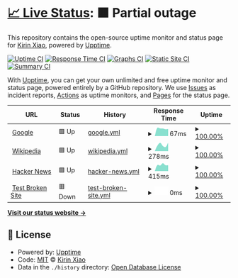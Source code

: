 # [📈 Live Status](https://xiaoas.github.io/upptime): <!--live status--> **🟧 Partial outage**

This repository contains the open-source uptime monitor and status page for [Kirin Xiao](https://xiaoas.github.io/upptime), powered by [Upptime](https://github.com/upptime/upptime).

[![Uptime CI](https://github.com/xiaoas/upptime/workflows/Uptime%20CI/badge.svg)](https://github.com/xiaoas/upptime/actions?query=workflow%3A%22Uptime+CI%22)
[![Response Time CI](https://github.com/xiaoas/upptime/workflows/Response%20Time%20CI/badge.svg)](https://github.com/xiaoas/upptime/actions?query=workflow%3A%22Response+Time+CI%22)
[![Graphs CI](https://github.com/xiaoas/upptime/workflows/Graphs%20CI/badge.svg)](https://github.com/xiaoas/upptime/actions?query=workflow%3A%22Graphs+CI%22)
[![Static Site CI](https://github.com/xiaoas/upptime/workflows/Static%20Site%20CI/badge.svg)](https://github.com/xiaoas/upptime/actions?query=workflow%3A%22Static+Site+CI%22)
[![Summary CI](https://github.com/xiaoas/upptime/workflows/Summary%20CI/badge.svg)](https://github.com/xiaoas/upptime/actions?query=workflow%3A%22Summary+CI%22)

With [Upptime](https://upptime.js.org), you can get your own unlimited and free uptime monitor and status page, powered entirely by a GitHub repository. We use [Issues](https://github.com/xiaoas/upptime/issues) as incident reports, [Actions](https://github.com/xiaoas/upptime/actions) as uptime monitors, and [Pages](https://xiaoas.github.io/upptime) for the status page.

<!--start: status pages-->
<!-- This summary is generated by Upptime (https://github.com/upptime/upptime) -->
<!-- Do not edit this manually, your changes will be overwritten -->
<!-- prettier-ignore -->
| URL | Status | History | Response Time | Uptime |
| --- | ------ | ------- | ------------- | ------ |
| <img alt="" src="https://favicons.githubusercontent.com/www.google.com" height="13"> [Google](https://www.google.com) | 🟩 Up | [google.yml](https://github.com/xiaoas/upptime/commits/HEAD/history/google.yml) | <details><summary><img alt="Response time graph" src="./graphs/google/response-time-week.png" height="20"> 67ms</summary><br><a href="https://xiaoas.github.io/upptime/history/google"><img alt="Response time 67" src="https://img.shields.io/endpoint?url=https%3A%2F%2Fraw.githubusercontent.com%2Fxiaoas%2Fupptime%2FHEAD%2Fapi%2Fgoogle%2Fresponse-time.json"></a><br><a href="https://xiaoas.github.io/upptime/history/google"><img alt="24-hour response time 63" src="https://img.shields.io/endpoint?url=https%3A%2F%2Fraw.githubusercontent.com%2Fxiaoas%2Fupptime%2FHEAD%2Fapi%2Fgoogle%2Fresponse-time-day.json"></a><br><a href="https://xiaoas.github.io/upptime/history/google"><img alt="7-day response time 67" src="https://img.shields.io/endpoint?url=https%3A%2F%2Fraw.githubusercontent.com%2Fxiaoas%2Fupptime%2FHEAD%2Fapi%2Fgoogle%2Fresponse-time-week.json"></a><br><a href="https://xiaoas.github.io/upptime/history/google"><img alt="30-day response time 67" src="https://img.shields.io/endpoint?url=https%3A%2F%2Fraw.githubusercontent.com%2Fxiaoas%2Fupptime%2FHEAD%2Fapi%2Fgoogle%2Fresponse-time-month.json"></a><br><a href="https://xiaoas.github.io/upptime/history/google"><img alt="1-year response time 67" src="https://img.shields.io/endpoint?url=https%3A%2F%2Fraw.githubusercontent.com%2Fxiaoas%2Fupptime%2FHEAD%2Fapi%2Fgoogle%2Fresponse-time-year.json"></a></details> | <details><summary><a href="https://xiaoas.github.io/upptime/history/google">100.00%</a></summary><a href="https://xiaoas.github.io/upptime/history/google"><img alt="All-time uptime 100.00%" src="https://img.shields.io/endpoint?url=https%3A%2F%2Fraw.githubusercontent.com%2Fxiaoas%2Fupptime%2FHEAD%2Fapi%2Fgoogle%2Fuptime.json"></a><br><a href="https://xiaoas.github.io/upptime/history/google"><img alt="24-hour uptime 100.00%" src="https://img.shields.io/endpoint?url=https%3A%2F%2Fraw.githubusercontent.com%2Fxiaoas%2Fupptime%2FHEAD%2Fapi%2Fgoogle%2Fuptime-day.json"></a><br><a href="https://xiaoas.github.io/upptime/history/google"><img alt="7-day uptime 100.00%" src="https://img.shields.io/endpoint?url=https%3A%2F%2Fraw.githubusercontent.com%2Fxiaoas%2Fupptime%2FHEAD%2Fapi%2Fgoogle%2Fuptime-week.json"></a><br><a href="https://xiaoas.github.io/upptime/history/google"><img alt="30-day uptime 100.00%" src="https://img.shields.io/endpoint?url=https%3A%2F%2Fraw.githubusercontent.com%2Fxiaoas%2Fupptime%2FHEAD%2Fapi%2Fgoogle%2Fuptime-month.json"></a><br><a href="https://xiaoas.github.io/upptime/history/google"><img alt="1-year uptime 100.00%" src="https://img.shields.io/endpoint?url=https%3A%2F%2Fraw.githubusercontent.com%2Fxiaoas%2Fupptime%2FHEAD%2Fapi%2Fgoogle%2Fuptime-year.json"></a></details>
| <img alt="" src="https://favicons.githubusercontent.com/en.wikipedia.org" height="13"> [Wikipedia](https://en.wikipedia.org) | 🟩 Up | [wikipedia.yml](https://github.com/xiaoas/upptime/commits/HEAD/history/wikipedia.yml) | <details><summary><img alt="Response time graph" src="./graphs/wikipedia/response-time-week.png" height="20"> 278ms</summary><br><a href="https://xiaoas.github.io/upptime/history/wikipedia"><img alt="Response time 278" src="https://img.shields.io/endpoint?url=https%3A%2F%2Fraw.githubusercontent.com%2Fxiaoas%2Fupptime%2FHEAD%2Fapi%2Fwikipedia%2Fresponse-time.json"></a><br><a href="https://xiaoas.github.io/upptime/history/wikipedia"><img alt="24-hour response time 368" src="https://img.shields.io/endpoint?url=https%3A%2F%2Fraw.githubusercontent.com%2Fxiaoas%2Fupptime%2FHEAD%2Fapi%2Fwikipedia%2Fresponse-time-day.json"></a><br><a href="https://xiaoas.github.io/upptime/history/wikipedia"><img alt="7-day response time 278" src="https://img.shields.io/endpoint?url=https%3A%2F%2Fraw.githubusercontent.com%2Fxiaoas%2Fupptime%2FHEAD%2Fapi%2Fwikipedia%2Fresponse-time-week.json"></a><br><a href="https://xiaoas.github.io/upptime/history/wikipedia"><img alt="30-day response time 278" src="https://img.shields.io/endpoint?url=https%3A%2F%2Fraw.githubusercontent.com%2Fxiaoas%2Fupptime%2FHEAD%2Fapi%2Fwikipedia%2Fresponse-time-month.json"></a><br><a href="https://xiaoas.github.io/upptime/history/wikipedia"><img alt="1-year response time 278" src="https://img.shields.io/endpoint?url=https%3A%2F%2Fraw.githubusercontent.com%2Fxiaoas%2Fupptime%2FHEAD%2Fapi%2Fwikipedia%2Fresponse-time-year.json"></a></details> | <details><summary><a href="https://xiaoas.github.io/upptime/history/wikipedia">100.00%</a></summary><a href="https://xiaoas.github.io/upptime/history/wikipedia"><img alt="All-time uptime 100.00%" src="https://img.shields.io/endpoint?url=https%3A%2F%2Fraw.githubusercontent.com%2Fxiaoas%2Fupptime%2FHEAD%2Fapi%2Fwikipedia%2Fuptime.json"></a><br><a href="https://xiaoas.github.io/upptime/history/wikipedia"><img alt="24-hour uptime 100.00%" src="https://img.shields.io/endpoint?url=https%3A%2F%2Fraw.githubusercontent.com%2Fxiaoas%2Fupptime%2FHEAD%2Fapi%2Fwikipedia%2Fuptime-day.json"></a><br><a href="https://xiaoas.github.io/upptime/history/wikipedia"><img alt="7-day uptime 100.00%" src="https://img.shields.io/endpoint?url=https%3A%2F%2Fraw.githubusercontent.com%2Fxiaoas%2Fupptime%2FHEAD%2Fapi%2Fwikipedia%2Fuptime-week.json"></a><br><a href="https://xiaoas.github.io/upptime/history/wikipedia"><img alt="30-day uptime 100.00%" src="https://img.shields.io/endpoint?url=https%3A%2F%2Fraw.githubusercontent.com%2Fxiaoas%2Fupptime%2FHEAD%2Fapi%2Fwikipedia%2Fuptime-month.json"></a><br><a href="https://xiaoas.github.io/upptime/history/wikipedia"><img alt="1-year uptime 100.00%" src="https://img.shields.io/endpoint?url=https%3A%2F%2Fraw.githubusercontent.com%2Fxiaoas%2Fupptime%2FHEAD%2Fapi%2Fwikipedia%2Fuptime-year.json"></a></details>
| <img alt="" src="https://favicons.githubusercontent.com/news.ycombinator.com" height="13"> [Hacker News](https://news.ycombinator.com) | 🟩 Up | [hacker-news.yml](https://github.com/xiaoas/upptime/commits/HEAD/history/hacker-news.yml) | <details><summary><img alt="Response time graph" src="./graphs/hacker-news/response-time-week.png" height="20"> 415ms</summary><br><a href="https://xiaoas.github.io/upptime/history/hacker-news"><img alt="Response time 415" src="https://img.shields.io/endpoint?url=https%3A%2F%2Fraw.githubusercontent.com%2Fxiaoas%2Fupptime%2FHEAD%2Fapi%2Fhacker-news%2Fresponse-time.json"></a><br><a href="https://xiaoas.github.io/upptime/history/hacker-news"><img alt="24-hour response time 388" src="https://img.shields.io/endpoint?url=https%3A%2F%2Fraw.githubusercontent.com%2Fxiaoas%2Fupptime%2FHEAD%2Fapi%2Fhacker-news%2Fresponse-time-day.json"></a><br><a href="https://xiaoas.github.io/upptime/history/hacker-news"><img alt="7-day response time 415" src="https://img.shields.io/endpoint?url=https%3A%2F%2Fraw.githubusercontent.com%2Fxiaoas%2Fupptime%2FHEAD%2Fapi%2Fhacker-news%2Fresponse-time-week.json"></a><br><a href="https://xiaoas.github.io/upptime/history/hacker-news"><img alt="30-day response time 415" src="https://img.shields.io/endpoint?url=https%3A%2F%2Fraw.githubusercontent.com%2Fxiaoas%2Fupptime%2FHEAD%2Fapi%2Fhacker-news%2Fresponse-time-month.json"></a><br><a href="https://xiaoas.github.io/upptime/history/hacker-news"><img alt="1-year response time 415" src="https://img.shields.io/endpoint?url=https%3A%2F%2Fraw.githubusercontent.com%2Fxiaoas%2Fupptime%2FHEAD%2Fapi%2Fhacker-news%2Fresponse-time-year.json"></a></details> | <details><summary><a href="https://xiaoas.github.io/upptime/history/hacker-news">100.00%</a></summary><a href="https://xiaoas.github.io/upptime/history/hacker-news"><img alt="All-time uptime 100.00%" src="https://img.shields.io/endpoint?url=https%3A%2F%2Fraw.githubusercontent.com%2Fxiaoas%2Fupptime%2FHEAD%2Fapi%2Fhacker-news%2Fuptime.json"></a><br><a href="https://xiaoas.github.io/upptime/history/hacker-news"><img alt="24-hour uptime 100.00%" src="https://img.shields.io/endpoint?url=https%3A%2F%2Fraw.githubusercontent.com%2Fxiaoas%2Fupptime%2FHEAD%2Fapi%2Fhacker-news%2Fuptime-day.json"></a><br><a href="https://xiaoas.github.io/upptime/history/hacker-news"><img alt="7-day uptime 100.00%" src="https://img.shields.io/endpoint?url=https%3A%2F%2Fraw.githubusercontent.com%2Fxiaoas%2Fupptime%2FHEAD%2Fapi%2Fhacker-news%2Fuptime-week.json"></a><br><a href="https://xiaoas.github.io/upptime/history/hacker-news"><img alt="30-day uptime 100.00%" src="https://img.shields.io/endpoint?url=https%3A%2F%2Fraw.githubusercontent.com%2Fxiaoas%2Fupptime%2FHEAD%2Fapi%2Fhacker-news%2Fuptime-month.json"></a><br><a href="https://xiaoas.github.io/upptime/history/hacker-news"><img alt="1-year uptime 100.00%" src="https://img.shields.io/endpoint?url=https%3A%2F%2Fraw.githubusercontent.com%2Fxiaoas%2Fupptime%2FHEAD%2Fapi%2Fhacker-news%2Fuptime-year.json"></a></details>
| <img alt="" src="https://favicons.githubusercontent.com/thissitedoesnotexist.koj.co" height="13"> [Test Broken Site](https://thissitedoesnotexist.koj.co) | 🟥 Down | [test-broken-site.yml](https://github.com/xiaoas/upptime/commits/HEAD/history/test-broken-site.yml) | <details><summary><img alt="Response time graph" src="./graphs/test-broken-site/response-time-week.png" height="20"> 0ms</summary><br><a href="https://xiaoas.github.io/upptime/history/test-broken-site"><img alt="Response time 0" src="https://img.shields.io/endpoint?url=https%3A%2F%2Fraw.githubusercontent.com%2Fxiaoas%2Fupptime%2FHEAD%2Fapi%2Ftest-broken-site%2Fresponse-time.json"></a><br><a href="https://xiaoas.github.io/upptime/history/test-broken-site"><img alt="24-hour response time 0" src="https://img.shields.io/endpoint?url=https%3A%2F%2Fraw.githubusercontent.com%2Fxiaoas%2Fupptime%2FHEAD%2Fapi%2Ftest-broken-site%2Fresponse-time-day.json"></a><br><a href="https://xiaoas.github.io/upptime/history/test-broken-site"><img alt="7-day response time 0" src="https://img.shields.io/endpoint?url=https%3A%2F%2Fraw.githubusercontent.com%2Fxiaoas%2Fupptime%2FHEAD%2Fapi%2Ftest-broken-site%2Fresponse-time-week.json"></a><br><a href="https://xiaoas.github.io/upptime/history/test-broken-site"><img alt="30-day response time 0" src="https://img.shields.io/endpoint?url=https%3A%2F%2Fraw.githubusercontent.com%2Fxiaoas%2Fupptime%2FHEAD%2Fapi%2Ftest-broken-site%2Fresponse-time-month.json"></a><br><a href="https://xiaoas.github.io/upptime/history/test-broken-site"><img alt="1-year response time 0" src="https://img.shields.io/endpoint?url=https%3A%2F%2Fraw.githubusercontent.com%2Fxiaoas%2Fupptime%2FHEAD%2Fapi%2Ftest-broken-site%2Fresponse-time-year.json"></a></details> | <details><summary><a href="https://xiaoas.github.io/upptime/history/test-broken-site">100.00%</a></summary><a href="https://xiaoas.github.io/upptime/history/test-broken-site"><img alt="All-time uptime 100.00%" src="https://img.shields.io/endpoint?url=https%3A%2F%2Fraw.githubusercontent.com%2Fxiaoas%2Fupptime%2FHEAD%2Fapi%2Ftest-broken-site%2Fuptime.json"></a><br><a href="https://xiaoas.github.io/upptime/history/test-broken-site"><img alt="24-hour uptime 100.00%" src="https://img.shields.io/endpoint?url=https%3A%2F%2Fraw.githubusercontent.com%2Fxiaoas%2Fupptime%2FHEAD%2Fapi%2Ftest-broken-site%2Fuptime-day.json"></a><br><a href="https://xiaoas.github.io/upptime/history/test-broken-site"><img alt="7-day uptime 100.00%" src="https://img.shields.io/endpoint?url=https%3A%2F%2Fraw.githubusercontent.com%2Fxiaoas%2Fupptime%2FHEAD%2Fapi%2Ftest-broken-site%2Fuptime-week.json"></a><br><a href="https://xiaoas.github.io/upptime/history/test-broken-site"><img alt="30-day uptime 100.00%" src="https://img.shields.io/endpoint?url=https%3A%2F%2Fraw.githubusercontent.com%2Fxiaoas%2Fupptime%2FHEAD%2Fapi%2Ftest-broken-site%2Fuptime-month.json"></a><br><a href="https://xiaoas.github.io/upptime/history/test-broken-site"><img alt="1-year uptime 100.00%" src="https://img.shields.io/endpoint?url=https%3A%2F%2Fraw.githubusercontent.com%2Fxiaoas%2Fupptime%2FHEAD%2Fapi%2Ftest-broken-site%2Fuptime-year.json"></a></details>

<!--end: status pages-->

[**Visit our status website →**](https://xiaoas.github.io/upptime)

## 📄 License

- Powered by: [Upptime](https://github.com/upptime/upptime)
- Code: [MIT](./LICENSE) © [Kirin Xiao](https://xiaoas.github.io/upptime)
- Data in the `./history` directory: [Open Database License](https://opendatacommons.org/licenses/odbl/1-0/)
